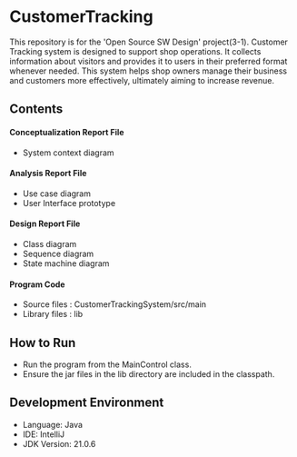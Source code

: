 # CustomerTracking
This repository is for the 'Open Source SW Design' project(3-1).
Customer Tracking system is designed to support shop operations. It collects information about visitors and provides it to users in their preferred format whenever needed. This system helps shop owners manage their business and customers more effectively, ultimately aiming to increase revenue.


## Contents
#### Conceptualization Report File
- System context diagram
#### Analysis Report File
- Use case diagram
- User Interface prototype
#### Design Report File
- Class diagram
- Sequence diagram
- State machine diagram
#### Program Code
- Source files : CustomerTrackingSystem/src/main
- Library files : lib


## How to Run
- Run the program from the MainControl class.
- Ensure the jar files in the lib directory are included in the classpath.


## Development Environment
- Language: Java
- IDE: IntelliJ
- JDK Version: 21.0.6
